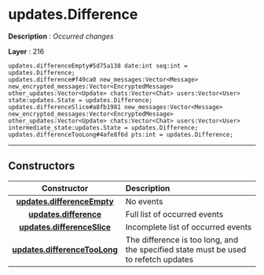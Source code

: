 # updates.Difference

**Description** : *Occurred changes*

**Layer** : 216

```tl
updates.differenceEmpty#5d75a138 date:int seq:int = updates.Difference;
updates.difference#f49ca0 new_messages:Vector<Message> new_encrypted_messages:Vector<EncryptedMessage> other_updates:Vector<Update> chats:Vector<Chat> users:Vector<User> state:updates.State = updates.Difference;
updates.differenceSlice#a8fb1981 new_messages:Vector<Message> new_encrypted_messages:Vector<EncryptedMessage> other_updates:Vector<Update> chats:Vector<Chat> users:Vector<User> intermediate_state:updates.State = updates.Difference;
updates.differenceTooLong#4afe8f6d pts:int = updates.Difference;
```

---

## Constructors

| Constructor | Description |
| :---: | :--- |
| [**updates.differenceEmpty**](constructor/updates.differenceEmpty) | No events |
| [**updates.difference**](constructor/updates.difference) | Full list of occurred events |
| [**updates.differenceSlice**](constructor/updates.differenceSlice) | Incomplete list of occurred events |
| [**updates.differenceTooLong**](constructor/updates.differenceTooLong) | The difference is too long, and the specified state must be used to refetch updates |